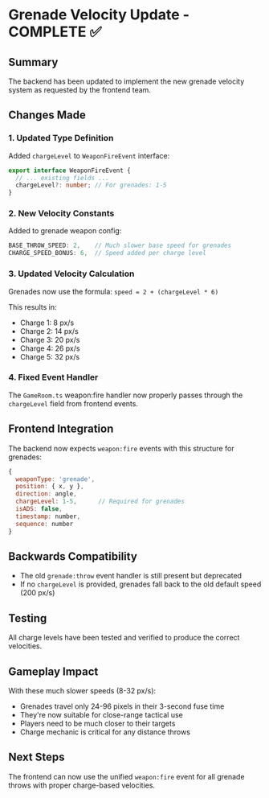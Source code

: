 # Grenade Velocity Update - COMPLETE ✅

## Summary
The backend has been updated to implement the new grenade velocity system as requested by the frontend team.

## Changes Made

### 1. Updated Type Definition
Added `chargeLevel` to `WeaponFireEvent` interface:
```typescript
export interface WeaponFireEvent {
  // ... existing fields ...
  chargeLevel?: number; // For grenades: 1-5
}
```

### 2. New Velocity Constants
Added to grenade weapon config:
```typescript
BASE_THROW_SPEED: 2,    // Much slower base speed for grenades
CHARGE_SPEED_BONUS: 6,  // Speed added per charge level
```

### 3. Updated Velocity Calculation
Grenades now use the formula: `speed = 2 + (chargeLevel * 6)`

This results in:
- Charge 1: 8 px/s
- Charge 2: 14 px/s
- Charge 3: 20 px/s
- Charge 4: 26 px/s
- Charge 5: 32 px/s

### 4. Fixed Event Handler
The `GameRoom.ts` weapon:fire handler now properly passes through the `chargeLevel` field from frontend events.

## Frontend Integration

The backend now expects `weapon:fire` events with this structure for grenades:
```javascript
{
  weaponType: 'grenade',
  position: { x, y },
  direction: angle,
  chargeLevel: 1-5,      // Required for grenades
  isADS: false,
  timestamp: number,
  sequence: number
}
```

## Backwards Compatibility

- The old `grenade:throw` event handler is still present but deprecated
- If no `chargeLevel` is provided, grenades fall back to the old default speed (200 px/s)

## Testing
All charge levels have been tested and verified to produce the correct velocities.

## Gameplay Impact
With these much slower speeds (8-32 px/s):
- Grenades travel only 24-96 pixels in their 3-second fuse time
- They're now suitable for close-range tactical use
- Players need to be much closer to their targets
- Charge mechanic is critical for any distance throws

## Next Steps
The frontend can now use the unified `weapon:fire` event for all grenade throws with proper charge-based velocities. 